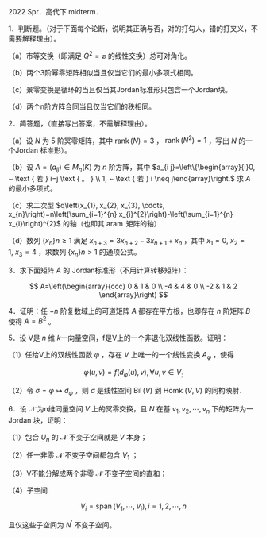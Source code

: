 2022 Spr．高代下 midterm．

1．判断题。（对于下面每个论断，说明其正确与否，对的打勾人，错的打叉义，不需要解释理由）。

（a）市等交换（即满足 $Q^{2}=\varnothing$ 的线性交换）总可对角化。

（b）两个3阶幂零矩阵相似当且仅当它们的最小多项式相同。

（c）景零变换是循环的当且仅当其Jordan标准形只包含一个Jordan块。

（d）两个n阶方阵合同当且仅当它们的秩相同。

2．简答题，（直接写出答案，不需解释理由）。

（a）设 $N$ 为 5 阶冥零矩阵，其中 $\operatorname{rank}(N)=3$ ， $\operatorname{rank}\left(N^{2}\right)=1$ ，写出 $N$ 的一个Jordan 标准形）。

（b）设 $A=\left(a_{i j}\right) \in M_{n}(K)$ 为 $n$ 阶方阵，其中 $a_{i j}=\left\{\begin{array}{l}0, ~ \text { 若 } i=j \text { 。 } \\ 1, ~ \text { 若 } i \neq j\end{array}\right.$ 求 $A$ 的最小多项式。

（c）求二次型 $q\left(x_{1}, x_{2}, x_{3}, \cdots, x_{n}\right)=n\left(\sum_{i=1}^{n} x_{i}^{2}\right)-\left(\sum_{i=1}^{n} x_{i}\right)^{2}$ 的釉（也即其 $\operatorname{aram}$ 矩阵的釉）

（d）数列 $\left\{x_{n}\right\} n \geqslant 1$ 满足 $x_{n+3}=3 x_{n+2}-3 x_{n+1}+x_{n}$ ，其中 $x_{1}=0, ~ x_{2}=1, ~ x_{3}=4$ ，求数列 $\left\{x_{n}\right\} n>1$ 的通项公式。

3．求下面矩阵 $A$ 的 Jordan标准形（不用计算转移矩阵）：

$$
A=\left(\begin{array}{ccc}
0 & 1 & 0 \\
-4 & 4 & 0 \\
-2 & 1 & 2
\end{array}\right)
$$

4．证明：任 $-n$ 阶复数域上的可道矩阵 $A$ 都存在平方根，也即存在 $n$ 阶矩阵 $B$ 使得 $A=B^{2}$ 。

5．设 V是 $n$ 维 $k$一向量空间，f是V上的一个非退化双线性函数。证明：

（1）任给V上的双线性函数 $\varphi$ ，存在 $V$ 上唯一的一个线性变换 $A_{\varphi}$ ，使得

$$
\varphi(u, v)=f\left(d_{\varphi}(u), v\right), \forall u, v \in V_{;}
$$

（2）令 $\sigma=\varphi \longmapsto d_{\varphi}$ ，则 $\sigma$ 是线性空间 $\operatorname{Bil}(V)$ 到 Homk $(V, V)$ 的同构映射．

6．设 $\mathcal{N}$ 为n维同量空间 $V$ 上的冥零交换，且 $N$ 在基 $v_{1}, v_{2}, \cdots, v_{n}$ 下的矩阵为一Jordan 块，证明：

（1）包合 $U_{n}$ 的 $\mathcal{N}$ 不变子空间就是 $V$ 本身；

（2）任一非零 $\mathcal{N}$ 不变子空间都包含 $V_{1}$ ；

（3）V不能分解成两个非零 $\mathcal{N}$ 不变子空间的直和；

（4）子空间

$$
V_{i}=\operatorname{span}\left(V_{1}, \cdots, V_{i}\right), i=1,2, \cdots, n
$$

且仅这些子空间为 $N^{\prime}$ 不变子空间。


